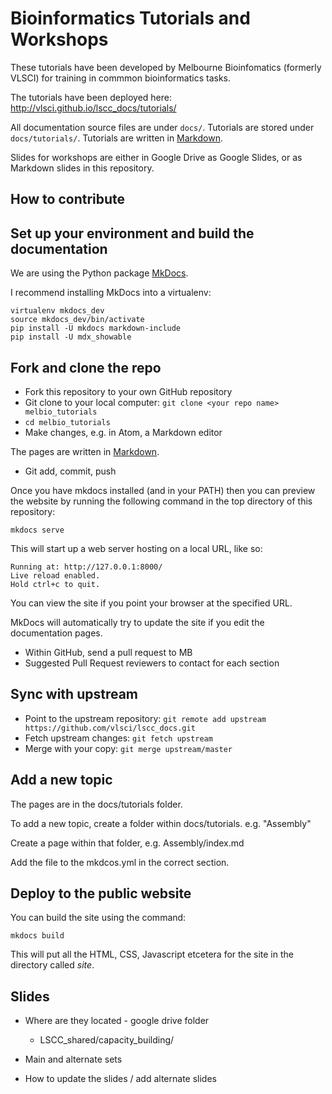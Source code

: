 

# Bioinformatics Tutorials and Workshops

These tutorials have been developed by Melbourne Bioinfomatics (formerly VLSCI) for training in commmon bioinformatics tasks.

The tutorials have been deployed here: http://vlsci.github.io/lscc_docs/tutorials/

All documentation source files are under `docs/`. Tutorials are stored under `docs/tutorials/`.
Tutorials are written in [Markdown](http://en.wikipedia.org/wiki/Markdown).

Slides for workshops are either in Google Drive as Google Slides, or as Markdown
slides in this repository.

## How to contribute

## Set up your environment and build the documentation

We are using the Python package [MkDocs](http://www.mkdocs.org/).

I recommend installing MkDocs into a virtualenv:

```
virtualenv mkdocs_dev
source mkdocs_dev/bin/activate
pip install -U mkdocs markdown-include
pip install -U mdx_showable
```

## Fork and clone the repo

- Fork this repository to your own GitHub repository
- Git clone to your local computer: `git clone <your repo name> melbio_tutorials`
- `cd melbio_tutorials`
- Make changes, e.g. in Atom, a Markdown editor

The pages are written in [Markdown](http://en.wikipedia.org/wiki/Markdown).

- Git add, commit, push

Once you have mkdocs installed (and in your PATH) then you can preview the website by running the
following command in the top directory of this repository:

```
mkdocs serve
```

This will start up a web server hosting on a local URL, like so:
```
Running at: http://127.0.0.1:8000/
Live reload enabled.
Hold ctrl+c to quit.
```

You can view the site if you point your browser at the specified URL.

MkDocs will automatically try to update the site if you edit the documentation pages.

- Within GitHub, send a pull request to MB
- Suggested Pull Request reviewers to contact for each section

## Sync with upstream

- Point to the upstream repository: `git remote add upstream https://github.com/vlsci/lscc_docs.git `
- Fetch upstream changes: `git fetch upstream`
- Merge with your copy: `git merge upstream/master`

## Add a new topic

The pages are in the docs/tutorials folder.

To add a new topic, create a folder within docs/tutorials. e.g. "Assembly"

Create a page within that folder, e.g. Assembly/index.md

Add the file to the mkdcos.yml in the correct section.

## Deploy to the public website


You can build the site using the command:

```
mkdocs build
```

This will put all the HTML, CSS, Javascript etcetera for the site in the directory called *site*.


## Slides

- Where are they located - google drive folder

    - LSCC_shared/capacity_building/

- Main and alternate sets
- How to update the slides / add alternate slides
